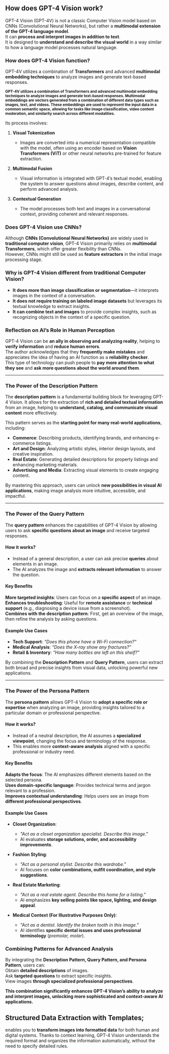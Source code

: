 ## How does GPT-4 Vision work?

GPT-4 Vision (GPT-4V) is not a classic Computer Vision model based on CNNs (Convolutional Neural Networks), but rather a **multimodal extension of the GPT-4 language model**.  
It can **process and interpret images in addition to text**.  
It is designed to **understand and describe the visual world** in a way similar to how a language model processes natural language.  

### **How does GPT-4 Vision function?**  
GPT-4V utilizes a combination of **Transformers** and advanced **multimodal embedding techniques** to analyze images and generate text-based responses.  

<p><small><strong>
GPT-4V utilizes a combination of Transformers and advanced multimodal embedding techniques to analyze images and generate text-based responses.  
Multimodal embeddings are vectors generated from a combination of different data types such as images, text, and videos. These embeddings are used to represent the input data in a common semantic space,  
allowing for tasks like image classification, video content moderation, and similarity search across different modalities.  
</strong></small></p>  

Its process involves:  

1. **Visual Tokenization**  
   - Images are converted into a numerical representation compatible with the model, often using an encoder based on **Vision Transformers (ViT)** or other neural networks pre-trained for feature extraction.  

2. **Multimodal Fusion**  
   - Visual information is integrated with GPT-4’s textual model, enabling the system to answer questions about images, describe content, and perform advanced analysis.  

3. **Contextual Generation**  
   - The model processes both text and images in a conversational context, providing coherent and relevant responses.  

### **Does GPT-4 Vision use CNNs?**  
Although **CNNs (Convolutional Neural Networks)** are widely used in **traditional computer vision**, GPT-4 Vision primarily relies on **multimodal Transformers**, which offer greater flexibility than CNNs.  
However, CNNs might still be used as **feature extractors** in the initial image processing stage.  

### **Why is GPT-4 Vision different from traditional Computer Vision?**  
- **It does more than image classification or segmentation**—it interprets images in the context of a conversation.  
- **It does not require training on labeled image datasets** but leverages its textual knowledge to extract insights.  
- **It can combine text and images** to provide complex insights, such as recognizing objects in the context of a specific question.  

### **Reflection on AI’s Role in Human Perception**  
GPT-4 Vision can be **an ally in observing and analyzing reality**, helping to **verify information** and **reduce human errors**.  
The author acknowledges that they **frequently make mistakes** and appreciates the idea of having an AI function as a **reliability checker**.  
This type of technology can push people to **pay more attention to what they see** and **ask more questions about the world around them**.    

---

### **The Power of the Description Pattern**  
The **description pattern** is a fundamental building block for leveraging GPT-4 Vision. It allows for the extraction of **rich and detailed textual information** from an image, helping to **understand, catalog, and communicate visual content** more effectively.  

This pattern serves as the **starting point for many real-world applications**, including:  
- **Commerce**: Describing products, identifying brands, and enhancing e-commerce listings.  
- **Art and Design**: Analyzing artistic styles, interior design layouts, and creative inspiration.  
- **Real Estate**: Generating detailed descriptions for property listings and enhancing marketing materials.  
- **Advertising and Media**: Extracting visual elements to create engaging content.  

By mastering this approach, users can unlock **new possibilities in visual AI applications**, making image analysis more intuitive, accessible, and impactful.  

---

### **The Power of the Query Pattern**  
The **query pattern** enhances the capabilities of GPT-4 Vision by allowing users to ask **specific questions about an image** and receive targeted responses.  

#### **How it works?**  
- Instead of a general description, a user can ask precise **queries** about elements in an image.  
- The AI analyzes the image and **extracts relevant information** to answer the question.  

#### **Key Benefits**  
**More targeted insights**: Users can focus on a **specific aspect** of an image.  
**Enhances troubleshooting**: Useful for **remote assistance** or **technical support** (e.g., diagnosing a device issue from a screenshot).  
**Combines with the description pattern**: First, get an overview of the image, then refine the analysis by asking questions.  

#### **Example Use Cases**  
- **Tech Support**: *“Does this phone have a Wi-Fi connection?”*  
- **Medical Analysis**: *“Does the X-ray show any fractures?”*  
- **Retail & Inventory**: *“How many bottles are left on this shelf?”*  

By combining the **Description Pattern** and **Query Pattern**, users can extract both broad and precise insights from visual data, unlocking powerful new applications.  

---

### **The Power of the Persona Pattern**  
The **persona pattern** allows GPT-4 Vision to **adopt a specific role or expertise** when analyzing an image, providing insights tailored to a particular domain or professional perspective.  

#### **How it works?**  
- Instead of a neutral description, the AI assumes a **specialized viewpoint**, changing the focus and terminology of the response.  
- This enables more **context-aware analysis** aligned with a specific professional or industry need.  

#### **Key Benefits**  
**Adapts the focus**: The AI emphasizes different elements based on the selected persona.  
**Uses domain-specific language**: Provides technical terms and jargon relevant to a profession.  
**Improves contextual understanding**: Helps users see an image from **different professional perspectives**.  

#### **Example Use Cases**  
- **Closet Organization**:  
  - *"Act as a closet organization specialist. Describe this image."*  
  - AI evaluates **storage solutions, order, and accessibility improvements**.  

- **Fashion Styling**:  
  - *"Act as a personal stylist. Describe this wardrobe."*  
  - AI focuses on **color combinations, outfit coordination, and style suggestions**.  

- **Real Estate Marketing**:  
  - *"Act as a real estate agent. Describe this home for a listing."*  
  - AI emphasizes **key selling points like space, lighting, and design appeal**.  

- **Medical Context (For Illustrative Purposes Only)**:  
  - *"Act as a dentist. Identify the broken tooth in this image."*  
  - AI identifies **specific dental issues and uses professional terminology** (*premolar, molar*).  

### **Combining Patterns for Advanced Analysis**  
By integrating the **Description Pattern, Query Pattern, and Persona Pattern**, users can:  
Obtain **detailed descriptions** of images.  
Ask **targeted questions** to extract specific insights.  
View images **through specialized professional perspectives**.  

**This combination significantly enhances GPT-4 Vision’s ability to analyze and interpret images, unlocking more sophisticated and context-aware AI applications.**

## Structured Data Extraction with Templates;
enables you to **transform images into formatted data** for both human and digital systems.
Thanks to context learning, GPT-4 Vision understands the required format and organizes the information automatically, without the need to specify detailed rules.


